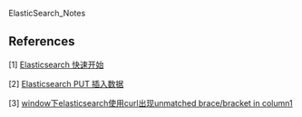 ElasticSearch_Notes

## References

[1] [Elasticsearch 快速开始](https://www.e-learn.cn/content/java/1078247)

[2] [Elasticsearch PUT 插入数据](https://www.cnblogs.com/wjm956/p/9925353.html)

[3] [window下elasticsearch使用curl出现unmatched brace/bracket in column1](https://blog.csdn.net/johline/article/details/78794224)
